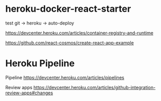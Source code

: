 ﻿# heroku-docker-react-starter

test git -> heroku -> auto-deploy

https://devcenter.heroku.com/articles/container-registry-and-runtime

https://github.com/react-cosmos/create-react-app-example


# Heroku Pipeline
Pipeline
https://devcenter.heroku.com/articles/pipelines

Review apps
https://devcenter.heroku.com/articles/github-integration-review-apps#changes


